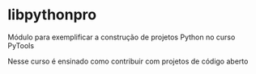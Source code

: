 # libpythonpro
Módulo para exemplificar a construção de projetos Python no curso PyTools

Nesse curso é ensinado como contribuir com projetos de código aberto 


